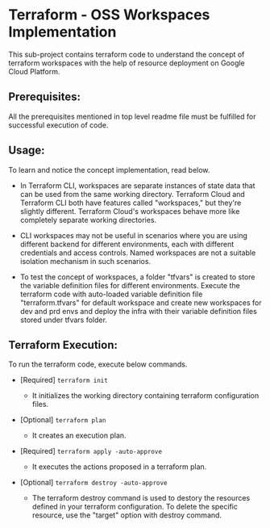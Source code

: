 # Terraform - OSS Workspaces Implementation
This sub-project contains terraform code to understand the concept of terraform workspaces with the help of resource deployment on Google Cloud Platform.

## Prerequisites:
All the prerequisites mentioned in top level readme file must be fulfilled for successful execution of code.

## Usage:
To learn and notice the concept implementation, read below.

-   In Terraform CLI, workspaces are separate instances of state data that can be used from the same working directory. Terraform Cloud and Terraform CLI both have features called "workspaces," but they're slightly different. Terraform Cloud's workspaces behave more like completely separate working directories.

-   CLI workspaces may not be useful in scenarios where you are using different backend for different environments, each with different credentials and access controls. Named workspaces are not a suitable isolation mechanism in such scenarios.

-   To test the concept of workspaces, a folder "tfvars" is created to store the variable definition files for different environments. Execute the terraform code with auto-loaded variable definition file "terraform.tfvars" for default workspace and create new workspaces for dev and prd envs and deploy the infra with their variable definition files stored under tfvars folder.

## Terraform Execution:
To run the terraform code, execute below commands.

-   [Required] `terraform init`
    -   It initializes the working directory containing terraform configuration files.

-   [Optional] `terraform plan`
    -   It creates an execution plan.

-   [Required] `terraform apply -auto-approve`
    -   It executes the actions proposed in a terraform plan.

-   [Optional] `terraform destroy -auto-approve`
    -   The terraform destroy command is used to destory the resources defined in your terraform configuration. To delete the specific resource, use the "target" option with destroy command.